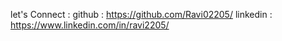 let's Connect : 
github : https://github.com/Ravi02205/
linkedin : https://www.linkedin.com/in/ravi2205/